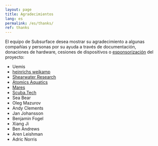 ```yaml
---
layout: page
title: Agradecimientos
lang: es
permalink: /es/thanks/
ref: thanks
---
```


El equipo de Subsurface desea mostrar su agradecimiento a algunas compañías y personas por su ayuda a través de documentación, donaciones de hardware, cesiones de dispositivos o [esponsorización](https://github.com/sponsors/subsurface) del proyecto:

- Uemis
- [heinrichs weikamp](http://www.heinrichsweikamp.com)
- [Shearwater Research](http://www.shearwaterresearch.com)
- [Atomics Aquatics](http://www.atomicaquatics.com)
- [Mares](http://www.mares.com)
- [Scuba.Tech](https://www.scuba.tech)
- Sea Bear
- Oleg Mazurov
- Andy Clements
- Jan Johansson
- Benjamin Fogel
- Xiang Ji
- Ben Andrews
- Aren Leishman
- Adric Norris

<br/>

<br/>


